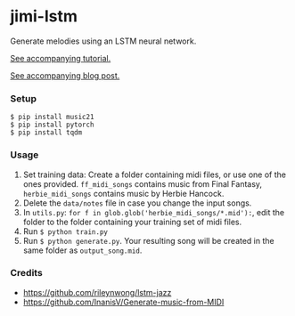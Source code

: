 # jimi-lstm

Generate melodies using an LSTM neural network.

[See accompanying tutorial.](https://towardsdatascience.com/how-to-generate-music-using-a-lstm-neural-network-in-keras-68786834d4c5)

[See accompanying blog post.](https://www.rileynwong.com/blog/2019/2/25/generating-music-with-an-lstm-neural-network)

### Setup

```
$ pip install music21
$ pip install pytorch
$ pip install tqdm
```

### Usage

1. Set training data: Create a folder containing midi files, or use one of the ones provided. `ff_midi_songs` contains music from Final Fantasy, `herbie_midi_songs` contains music by Herbie Hancock.
2. Delete the `data/notes` file in case you change the input songs.
3. In `utils.py`: `for f in glob.glob('herbie_midi_songs/*.mid'):`, edit the folder to the folder containing your training set of midi files.
4. Run `$ python train.py`
5. Run `$ python generate.py`. Your resulting song will be created in the same folder as `output_song.mid`.

### Credits

- https://github.com/rileynwong/lstm-jazz
- https://github.com/InanisV/Generate-music-from-MIDI
